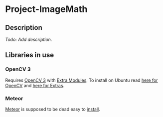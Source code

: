 # Project-ImageMath

## Description
*Todo: Add description.*

## Libraries in use

### OpenCV 3
Requires [OpenCV 3](https://github.com/Itseez/opencv) with [Extra Modules](https://github.com/Itseez/opencv_contrib). 
To install on Ubuntu read [here for OpenCV](http://docs.opencv.org/doc/tutorials/introduction/linux_install/linux_install.html#building-opencv-from-source-using-cmake-using-the-command-line) and [here for Extras](https://github.com/Itseez/opencv_contrib/blob/master/README.md#how-to-build-opencv-with-extra-modules).

### Meteor
[Meteor](https://github.com/meteor/meteor) is supposed to be dead easy to [install](https://www.meteor.com/install).
